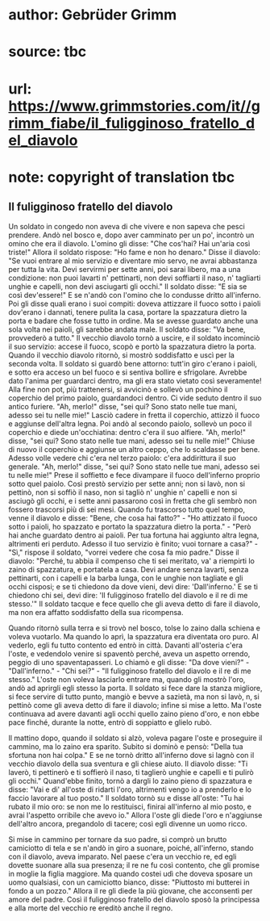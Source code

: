 # author: Gebrüder Grimm
# source: tbc
# url: https://www.grimmstories.com/it//grimm_fiabe/il_fuligginoso_fratello_del_diavolo
# note: copyright of translation tbc

## Il fuligginoso fratello del diavolo 

Un soldato in congedo non aveva di che vivere e non sapeva che pesci
prendere. Andò nel bosco e, dopo aver camminato per un po', incontrò un
omino che era il diavolo. L'omino gli disse: "Che cos'hai? Hai
un'aria così triste!" Allora il soldato rispose: "Ho fame e non ho
denaro." Disse il diavolo: "Se vuoi entrare al mio servizio e
diventare mio servo, ne avrai abbastanza per tutta la vita. Devi
servirmi per sette anni, poi sarai libero, ma a una condizione: non puoi
lavarti n' pettinarti, non devi soffiarti il naso, n' tagliarti unghie
e capelli, non devi asciugarti gli occhi." Il soldato disse: "E sia se
così dev'essere!" E se n'andò con l'omino che lo condusse dritto
all'inferno. Poi gli disse quali erano i suoi compiti: doveva attizzare
il fuoco sotto i paioli dov'erano i dannati, tenere pulita la casa,
portare la spazzatura dietro la porta e badare che fosse tutto in
ordine. Ma se avesse guardato anche una sola volta nei paioli, gli
sarebbe andata male. Il soldato disse: "Va bene, provvederò a tutto."
Il vecchio diavolo tornò a uscire, e il soldato incominciò il suo
servizio: accese il fuoco, scopò e portò la spazzatura dietro la porta.
Quando il vecchio diavolo ritornò, si mostrò soddisfatto e uscì per la
seconda volta. Il soldato si guardò bene attorno: tutt'in giro c'erano
i paioli, e sotto era acceso un bel fuoco e si sentiva bollire e
sfrigolare. Avrebbe dato l'anima per guardarci dentro, ma gli era stato
vietato così severamente! Alla fine non pot‚ più trattenersi, si
avvicinò e sollevò un pochino il coperchio del primo paiolo, guardandoci
dentro. Ci vide seduto dentro il suo antico furiere. "Ah, merlo!"
disse, "sei qui? Sono stato nelle tue mani, adesso sei tu nelle mie!"
Lasciò cadere in fretta il coperchio, attizzò il fuoco e aggiunse
dell'altra legna. Poi andò al secondo paiolo, sollevò un poco il
coperchio e diede un'occhiatina: dentro c'era il suo alfiere. "Ah,
merlo!" disse, "sei qui? Sono stato nelle tue mani, adesso sei tu
nelle mie!" Chiuse di nuovo il coperchio e aggiunse un altro ceppo, che
lo scaldasse per bene. Adesso volle vedere chi c'era nel terzo paiolo:
c'era addirittura il suo generale. "Ah, merlo!" disse, "sei qui?
Sono stato nelle tue mani, adesso sei tu nelle mie!" Prese il soffietto
e fece divampare il fuoco dell'inferno proprio sotto quel paiolo. Così
prestò servizio per sette anni; non si lavò, non si pettinò, non si
soffiò il naso, non si tagliò n' unghie n' capelli e non si asciugò
gli occhi, e i sette anni passarono così in fretta che gli sembrò non
fossero trascorsi più di sei mesi. Quando fu trascorso tutto quel tempo,
venne il diavolo e disse: "Bene, che cosa hai fatto?" - "Ho attizzato
il fuoco sotto i paioli, ho spazzato e portato la spazzatura dietro la
porta." - "Però hai anche guardato dentro ai paioli. Per tua fortuna
hai aggiunto altra legna, altrimenti eri perduto. Adesso il tuo servizio
è finito; vuoi tornare a casa?" - "Sì," rispose il soldato, "vorrei
vedere che cosa fa mio padre." Disse il diavolo: "Perché‚ tu abbia il
compenso che ti sei meritato, va' a riempirti lo zaino di spazzatura, e
portatela a casa. Devi andare senza lavarti, senza pettinarti, con i
capelli e la barba lunga, con le unghie non tagliate e gli occhi
cisposi; e se ti chiedono da dove vieni, devi dire: 'Dall'inferno.' E
se ti chiedono chi sei, devi dire: 'Il fuligginoso fratello del diavolo
e il re di me stesso.'" Il soldato tacque e fece quello che gli aveva
detto di fare il diavolo, ma non era affatto soddisfatto della sua
ricompensa.

Quando ritornò sulla terra e si trovò nel bosco, tolse lo zaino dalla
schiena e voleva vuotarlo. Ma quando lo aprì, la spazzatura era
diventata oro puro. Al vederlo, egli fu tutto contento ed entrò in
città. Davanti all'osteria c'era l'oste, e vedendolo venire si
spaventò perché‚ aveva un aspetto orrendo, peggio di uno
spaventapasseri. Lo chiamò e gli disse: "Da dove vieni?" -
"Dall'inferno." - "Chi sei?" - "Il fuligginoso fratello del
diavolo e il re di me stesso." L'oste non voleva lasciarlo entrare ma,
quando gli mostrò l'oro, andò ad aprirgli egli stesso la porta. Il
soldato si fece dare la stanza migliore, si fece servire di tutto punto,
mangiò e bevve a sazietà, ma non si lavò, n‚ si pettinò come gli aveva
detto di fare il diavolo; infine si mise a letto. Ma l'oste continuava
ad avere davanti agli occhi quello zaino pieno d'oro, e non ebbe pace
finché, durante la notte, entrò di soppiatto e glielo rubò.

Il mattino dopo, quando il soldato si alzò, voleva pagare l'oste e
proseguire il cammino, ma lo zaino era sparito. Subito si dominò e
pensò: "Della tua sfortuna non hai colpa." E se ne tornò dritto
all'inferno dove si lagnò con il vecchio diavolo della sua sventura e
gli chiese aiuto. Il diavolo disse: "Ti laverò, ti pettinerò e ti
soffierò il naso, ti taglierò unghie e capelli e ti pulirò gli occhi."
Quand'ebbe finito, tornò a dargli lo zaino pieno di spazzatura e disse:
"Vai e di' all'oste di ridarti l'oro, altrimenti vengo io a
prenderlo e lo faccio lavorare al tuo posto." Il soldato tornò su e
disse all'oste: "Tu hai rubato il mio oro: se non me lo restituisci,
finirai all'inferno al mio posto, e avrai l'aspetto orribile che avevo
io." Allora l'oste gli diede l'oro e n'aggiunse dell'altro ancora,
pregandolo di tacere; così egli divenne un uomo ricco.

Si mise in cammino per tornare da suo padre, si comprò un brutto
camiciotto di tela e se n'andò in giro a suonare, poiché‚ all'inferno,
stando con il diavolo, aveva imparato. Nel paese c'era un vecchio re,
ed egli dovette suonare alla sua presenza; il re ne fu così contento,
che gli promise in moglie la figlia maggiore. Ma quando costei udì che
doveva sposare un uomo qualsiasi, con un camiciotto bianco, disse:
"Piuttosto mi butterei in fondo a un pozzo." Allora il re gli diede la
più giovane, che acconsentì per amore del padre. Così il fuligginoso
fratello del diavolo sposò la principessa e alla morte del vecchio re
ereditò anche il regno.
